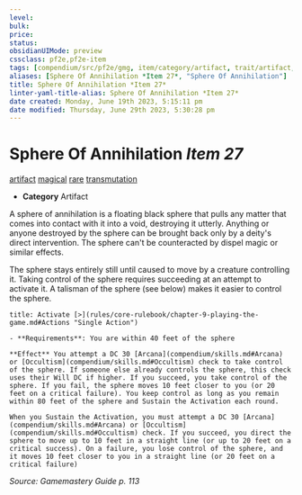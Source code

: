 ```yaml
---
level:
bulk:
price:
status:
obsidianUIMode: preview
cssclass: pf2e,pf2e-item
tags: [compendium/src/pf2e/gmg, item/category/artifact, trait/artifact, trait/magical, trait/rare, trait/transmutation]
aliases: [Sphere Of Annihilation *Item 27*, "Sphere Of Annihilation"]
title: Sphere Of Annihilation *Item 27*
linter-yaml-title-alias: Sphere Of Annihilation *Item 27*
date created: Monday, June 19th 2023, 5:15:11 pm
date modified: Thursday, June 29th 2023, 5:30:28 pm
---
```


# Sphere Of Annihilation *Item 27*

[artifact](rules/traits/artifact-gmg.md) [magical](rules/traits/magical.md) [rare](rules/traits/rare.md) [transmutation](rules/traits/transmutation.md)  

- **Category** Artifact

A sphere of annihilation is a floating black sphere that pulls any matter that comes into contact with it into a void, destroying it utterly. Anything or anyone destroyed by the sphere can be brought back only by a deity's direct intervention. The sphere can't be counteracted by dispel magic or similar effects.

The sphere stays entirely still until caused to move by a creature controlling it. Taking control of the sphere requires succeeding at an attempt to activate it. A talisman of the sphere (see below) makes it easier to control the sphere.

```ad-embed-ability
title: Activate [>](rules/core-rulebook/chapter-9-playing-the-game.md#Actions "Single Action")

- **Requirements**: You are within 40 feet of the sphere

**Effect** You attempt a DC 30 [Arcana](compendium/skills.md#Arcana) or [Occultism](compendium/skills.md#Occultism) check to take control of the sphere. If someone else already controls the sphere, this check uses their Will DC if higher. If you succeed, you take control of the sphere. If you fail, the sphere moves 10 feet closer to you (or 20 feet on a critical failure). You keep control as long as you remain within 80 feet of the sphere and Sustain the Activation each round.

When you Sustain the Activation, you must attempt a DC 30 [Arcana](compendium/skills.md#Arcana) or [Occultism](compendium/skills.md#Occultism) check. If you succeed, you direct the sphere to move up to 10 feet in a straight line (or up to 20 feet on a critical success). On a failure, you lose control of the sphere, and it moves 10 feet closer to you in a straight line (or 20 feet on a critical failure)
```

*Source: Gamemastery Guide p. 113*
